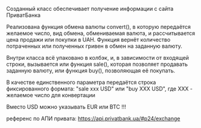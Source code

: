 Созданный класс обеспечивает получение информации с сайта ПриватБанка

Реализована функция обмена валюты convert(), в которую передаётся желаемое число, вид обмена, обмениваемая валюта, и рассчитывается цена продажи или покупки в UAH.
Функция вернёт количество потраченных или полученных гривен в обмен на заданную валюту.

Внутри класса всё упаковано в колбэк, и, в зависимости от входящей строки, вызывается или функция sale(), которая позволяет продавать заданную валюту, или функция buy(), позволяющая её покупать.

В качестве единственного параметра передаётся строка фиксированного формата:
"sale xxx USD" или "buy ХХХ USD", где XXX - желаемое число для конвертации

Вместо USD можно указывать EUR или BTC !!!

референс по АПИ привата: https://api.privatbank.ua/#p24/exchange

